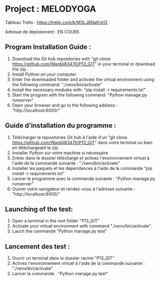 Project : MELODYOGA
=================

Tableau Trello : https://trello.com/b/M3LJ6NaK/p13

Adresse de déploiement : EN COURS

Program Installation Guide :
----------------------------

1. Download the Git hub repositories with "git clone https://github.com/Wanbli83470/P13_GIT" in your terminal or download the zip.
2. Install Python on your computer.
3. Enter the downloaded folder and activate the virtual environment using the following command: "./venv/bin/activate"
4. Install the necessary modules with: "pip install -r requirements.txt"
5. Start the program with the following command: "Python manage.py runserver"
6. Open your browser and go to the following address : 
"http://localhost:8000/"


Guide d'installation du programme :
----------------------------------

1. Télécharger le repositories Git hub à l'aide d'un "git clone https://github.com/Wanbli83470/P13_GIT" dans votre terminal ou bien en téléchargeant le zip.
2. Installer Python sur votre machine si nécessaire
3. Entrer dans le dossier téléchargé et activez l'environnement virtuel à l'aide de la commande suivante : "./venv/bin/activate"
4. Installer les paquets et les dépendances à l'aide de la commande "pip install -r requirements.txt"
5. Lancer le programme avec la commande suivante : "Python manage.py runserver"
6. Ouvrer votre navigateur et rendez-vous à l'adresse suivante : "http://localhost:8000/"


Launching of the test:
----------------------
1. Open a terminal in the root folder "P13_GIT"
2. Activate your virtual environment with command "./venv/bin/activate".
3. Lauch the commande "Python manage.py test"

Lancement des test :
--------------------
1. Ouvrir un terminal dans le dossier racine "P13_GIT"
2. Activez l'environnement virtuel à l'aide de la commande suivante : "./venv/bin/activate"
3. Lancer la commande : "Python manage.py test"
